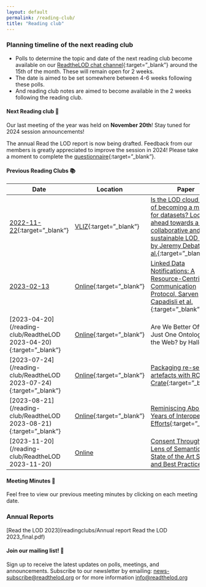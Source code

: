 ```yaml
---
layout: default
permalink: /reading-club/
title: "Reading club"
---
```


### Planning timeline of the next reading club

- Polls to determine the topic and date of the next reading club become available on our [ReadtheLOD chat channel](https://chat.semantic.works/#/room/#readthelod:chat.semantic.works){:target=”_blank”} around the 15th of the month. These will remain open for 2 weeks.
- The date is aimed to be set somewhere between 4-6 weeks following these polls.
- And reading club notes are aimed to become available in the 2 weeks following the reading club.

#### Next Reading club 📕

Our last meeting of the year was held on **November 20th**! 
Stay tuned for 2024 session announcements! 

The annual Read the LOD report is now being drafted. Feedback from our members is greatly appreciated to improve the session in 2024! Please take a moment to complete the [questionnaire](https://docs.google.com/forms/d/e/1FAIpQLSftFk0Y2oFsgF3SinKwiVI_mNvbdPBKZ8sDXsi1hltNKPkPMQ/viewform?usp=sf_link){:target=”_blank”}.
  

#### Previous Reading Clubs 📚

| Date       | Location      | Paper                    | 
|------------|---------------|--------------------------|
| [2022-11-22](/reading-club/20221122-is-the-lod-cloud-at-risk-of-becoming-a-museum-for-datasets){:target=”_blank”} | [VLIZ](https://vliz.be/nl/wie-we-zijn/hoe-ons-bereiken){:target=”_blank”} | [Is the LOD cloud at risk of becoming a museum for datasets? Looking ahead towards a fully collaborative and sustainable LOD cloud" by Jeremy Debattista et al.](https://www.academia.edu/65356421/Is_the_LOD_cloud_at_risk_of_becoming_a_museum_for_datasets_Looking_ahead_towards_a_fully_collaborative_and_sustainable_LOD_cloud){:target=”_blank”} | 
| [2023-02-13](/reading-club/ReadtheLOD%202023-02-13) | [Online](https://vliz.be/nl/wie-we-zijn/hoe-ons-bereiken){:target=”_blank”} |  [Linked Data Notifications: A Resource-Centric Communication Protocol, Sarven Capadisli et al.](https://csarven.ca/linked-data-notifications#i-20161219125430){:target=”_blank”} | 
| [2023-04-20](/reading-club/ReadtheLOD 2023-04-20){:target=”_blank”} | [Online](https://vliz.be/nl/wie-we-zijn/hoe-ons-bereiken){:target=”_blank”} | Are We Better Off With Just One Ontology on the Web? by Haller et al. | 
| [2023-07-24](/reading-club/ReadtheLOD 2023-07-24){:target=”_blank”} | [Online](https://vliz.be/nl/wie-we-zijn/hoe-ons-bereiken){:target=”_blank”} | [Packaging re-search artefacts with RO-Crate](https://s11.no/2022/phd/ro-crate/){:target=”_blank”} | 
| [2023-08-21](/reading-club/ReadtheLOD 2023-08-21){:target=”_blank”} | [Online](https://vliz.be/nl/wie-we-zijn/hoe-ons-bereiken){:target=”_blank”} | [Reminiscing About 15 Years of Interoperability Efforts](http://www.dlib.org/dlib/november15/vandesompel/11vandesompel.print.html){:target=”_blank”} |
| [2023-11-20](/reading-club/ReadtheLOD 2023-11-20) | [Online](https://vliz.be/nl/wie-we-zijn/hoe-ons-bereiken) | [Consent Through the Lens of Semantics: State of the Art Survey and Best Practices](https://www.semantic-web-journal.net/system/files/swj2751.pdf) |

#### Meeting Minutes 📃
 Feel free to view our previous meeting minutes by clicking on each meeting date. 
### Annual Reports
 [Read the LOD 2023](readingclubs/Annual report Read the LOD 2023_final.pdf)

#### Join our mailing list! 📢
Sign up to receive the latest updates on polls, meetings, and announcements. Subscribe to our newsletter by emailing: <news-subscribe@readthelod.org> or for more information <info@readthelod.org>
